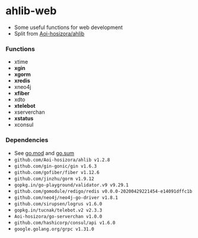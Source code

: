 # ahlib-web

+ Some useful functions for web development
+ Split from [Aoi-hosizora/ahlib](https://github.com/Aoi-hosizora/ahlib)

### Functions

+ xtime
+ **xgin**
+ **xgorm**
+ **xredis**
+ xneo4j
+ **xfiber**
+ xdto
+ **xtelebot**
+ xserverchan
+ **xstatus**
+ xconsul

### Dependencies

+ See [go.mod](./go.mod) and [go.sum](./go.sum)
+ `github.com/Aoi-hosizora/ahlib v1.2.8`
+ `github.com/gin-gonic/gin v1.6.3`
+ `github.com/gofiber/fiber v1.12.6`
+ `github.com/jinzhu/gorm v1.9.12`
+ `gopkg.in/go-playground/validator.v9 v9.29.1`
+ `github.com/gomodule/redigo/redis v0.0.0-20200429221454-e14091dffc1b`
+ `github.com/neo4j/neo4j-go-driver v1.8.1`
+ `github.com/sirupsen/logrus v1.6.0`
+ `gopkg.in/tucnak/telebot.v2 v2.3.3`
+ `Aoi-hosizora/go-serverchan v1.0.0`
+ `github.com/hashicorp/consul/api v1.6.0`
+ `google.golang.org/grpc v1.31.0`
